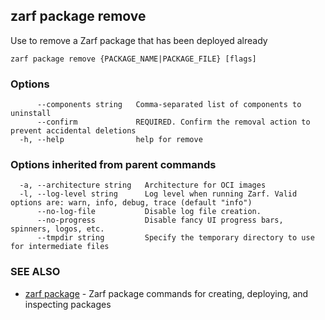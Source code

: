 ## zarf package remove

Use to remove a Zarf package that has been deployed already

```
zarf package remove {PACKAGE_NAME|PACKAGE_FILE} [flags]
```

### Options

```
      --components string   Comma-separated list of components to uninstall
      --confirm             REQUIRED. Confirm the removal action to prevent accidental deletions
  -h, --help                help for remove
```

### Options inherited from parent commands

```
  -a, --architecture string   Architecture for OCI images
  -l, --log-level string      Log level when running Zarf. Valid options are: warn, info, debug, trace (default "info")
      --no-log-file           Disable log file creation.
      --no-progress           Disable fancy UI progress bars, spinners, logos, etc.
      --tmpdir string         Specify the temporary directory to use for intermediate files
```

### SEE ALSO

* [zarf package](zarf_package.md)	 - Zarf package commands for creating, deploying, and inspecting packages

